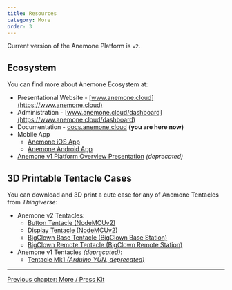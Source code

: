 ```yaml
---
title: Resources
category: More
order: 3
---
```


Current version of the Anemone Platform is `v2`.

## Ecosystem

You can find more about Anemone Ecosystem at:

* Presentational Website - [www.anemone.cloud](https://www.anemone.cloud)
* Administration - [www.anemone.cloud/dashboard](https://www.anemone.cloud/dashboard)
* Documentation - [docs.anemone.cloud](https://docs.anemone.cloud) **(you are here now)**
* Mobile App
  * [Anemone iOS App](#)
  * [Anemone Android App](#)
* [Anemone v1 Platform Overview Presentation](https://www.slideshare.net/nanos311/anemonecloud-open-platform-for-iot) *(deprecated)*


## 3D Printable Tentacle Cases

You can download and 3D print a cute case for any of Anemone Tentacles from *Thingiverse*:

  * Anemone v2 Tentacles:
    * [Button Tentacle (NodeMCUv2)](#)
    * [Display Tentacle (NodeMCUv2)](#)
    * [BigClown Base Tentacle (BigClown Base Station)](https://www.thingiverse.com/thing:2679107)
    * [BigClown Remote Tentacle (BigClown Remote Station)](https://www.thingiverse.com/thing:2698754)
  * Anemone v1 Tentacles *(deprecated)*:
    * [Tentacle Mk1 *(Arduino YÚN,  deprecated)*](https://www.thingiverse.com/thing:1815218)

-----

[<i class="fa fa-arrow-left" aria-hidden="true"></i> Previous chapter: More / Press Kit](/more/press_kit)
